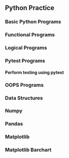 ## Python Practice
### Basic Python Programs
### Functional Programs
### Logical Programs
### Pytest Programs
#### Perform testing using pytest
### OOPS Programs
### Data Structures
### Numpy
### Pandas
### Matplotlib
### Matplotlib Barchart
